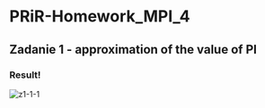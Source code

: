 # PRiR-Homework_MPI_4
## Zadanie 1 - approximation of the value of PI
### Result!
![z1-1-1](https://user-images.githubusercontent.com/72127610/142828394-891e472d-f10f-46c9-8b44-d55ffd3d2c31.png)



